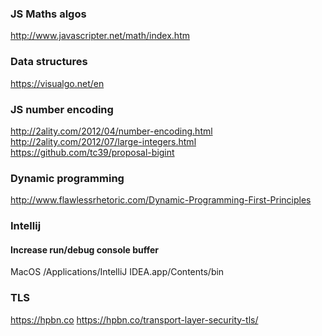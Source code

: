 ### JS Maths algos
http://www.javascripter.net/math/index.htm


### Data structures
https://visualgo.net/en


### JS number encoding
http://2ality.com/2012/04/number-encoding.html
http://2ality.com/2012/07/large-integers.html
https://github.com/tc39/proposal-bigint


### Dynamic programming
http://www.flawlessrhetoric.com/Dynamic-Programming-First-Principles


### Intellij

#### Increase run/debug console buffer

MacOS
/Applications/IntelliJ IDEA.app/Contents/bin

### TLS

https://hpbn.co
https://hpbn.co/transport-layer-security-tls/
